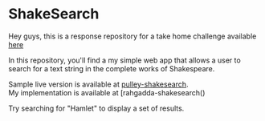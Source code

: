 # ShakeSearch

Hey guys, this is a response repository for a take home challenge available [here](https://github.com/ProlificLabs/shakesearch)

In this repository, you'll find a my simple web app that allows a user to search for a text string in the complete works of Shakespeare.

Sample live version is available at [pulley-shakesearch](https://pulley-shakesearch.herokuapp.com/).   
My implementation is available at [rahgadda-shakesearch()   

Try searching for "Hamlet" to display a set of results.



